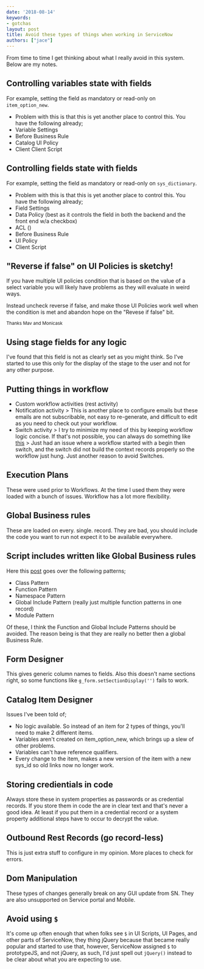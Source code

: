 ```yaml
---
date: '2018-08-14'
keywords:
- gotchas
layout: post
title: Avoid these types of things when working in ServiceNow
authors: ["jace"]
---
```


From time to time I get thinking about what I really avoid in this
system. Below are my notes.

## Controlling variables state with fields

For example, setting the field as mandatory or read-only on
`item_option_new`.

-   Problem with this is that this is yet another place to control this.
    You have the following already;
-   Variable Settings
-   Before Business Rule
-   Catalog UI Policy
-   Client Client Script

## Controlling fields state with fields

For example, setting the field as mandatory or read-only on
`sys_dictionary`.

-   Problem with this is that this is yet another place to control this.
    You have the following already;
-   Field Settings
-   Data Policy (best as it controls the field in both the backend and
    the front end w/a checkbox)
-   ACL ()
-   Before Business Rule
-   UI Policy
-   Client Script

## "Reverse if false" on UI Policies is sketchy!

If you have multiple UI policies condition that is based on the value of a select variable
you will likely have problems as they will evaluate in weird ways.

Instead uncheck reverse if false, and make those UI Policies work well when the condition is met and abandon hope on the "Revese if false" bit.

<sup>Thanks Mav and Monicask</sup>

## Using stage fields for any logic

I've found that this field is not as clearly set as you might think. So
I've started to use this only for the display of the stage to the user
and not for any other purpose.

## Putting things in workflow

-   Custom workflow activities (rest activity)
-   Notification activity \> This is another place to configure emails
    but these emails are not subscribable, not easy to re-generate, and
    difficult to edit as you need to check out your workflow.
-   Switch activity \> I try to minimize my need of this by keeping
    workflow logic concise. If that's not possible, you can always do
    something like
    [this](https://snprotips.com/blog/2018/3/15/video-custom-output-transition-conditions-from-a-single-workflow-script-activity) \>
    Just had an issue where a workflow started with a begin then switch,
    and the switch did not build the context records properly so the
    workflow just hung. Just another reason to avoid Switches.

## Execution Plans

These were used prior to Workflows. At the time I used them they were
loaded with a bunch of issues. Workflow has a lot more flexibility.

## Global Business rules

These are loaded on every. single. record. They are bad, you should
include the code you want to run not expect it to be available
everywhere.

## Script includes written like Global Business rules

Here this
[post](https://codecreative.io/servicenow/interface-design-patterns-for-script-includes)
goes over the following patterns;

-   Class Pattern
-   Function Pattern
-   Namespace Pattern
-   Global Include Pattern (really just multiple function patterns in
    one record)
-   Module Pattern

Of these, I think the Function and Global Include Patterns should be
avoided. The reason being is that they are really no better then a
global Business Rule.

## Form Designer

This gives generic column names to fields. Also this doesn't name
sections right, so some functions like `g_form.setSectionDisplay('')`
fails to work.

## Catalog Item Designer

Issues I've been told of;

-   No logic available. So instead of an item for 2 types of things,
    you'll need to make 2 different items.
-   Variables aren't created on item\_option\_new, which brings up a
    slew of other problems.
-   Variables can't have reference qualifiers.
-   Every change to the item, makes a new version of the item with a new
    sys\_id so old links now no longer work.

## Storing credientials in code

Always store these in system properties as passwords or as credential
records. If you store them in code the are in clear text and that's never
a good idea. At least if you put them in a credential record or a
system property additional steps have to occur to decrypt the value.

## Outbound Rest Records (go record-less)

This is just extra stuff to configure in my opinion. More places to
check for errors.

## Dom Manipulation

These types of changes generally break on any GUI update from SN. They
are also unsupported on Service portal and Mobile.

## Avoid using `$`

It's come up often enough that when folks see `$` in UI Scripts, UI
Pages, and other parts of ServiceNow, they thing jQuery because that
became really popular and started to use that, however, ServiceNow
assigned `$` to prototypeJS, and not jQuery, as such, I'd just spell out
`jQuery()` instead to be clear about what you are expecting to use.
